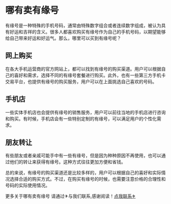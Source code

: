 # 哪有卖有缘号

有缘号是一种特殊的手机号码，通常由特殊数字组合或者连续数字组成，被认为具有好运和吉祥的含义。很多人都喜欢购买有缘号作为自己的手机号码，以期望能够给自己带来好运和好运气。那么，哪里可以买到有缘号呢？

## 网上购买

在各大手机运营商的官方网站上，都可以找到有缘号的购买渠道。用户可以根据自己的喜好和需求，选择不同的有缘号套餐进行购买。此外，也有一些第三方手机卡交易平台，也提供有缘号的购买服务，用户可以在上面挑选自己喜欢的号码。

## 手机店

一些实体手机店也会提供有缘号的销售服务，用户可以前往当地的手机店进行咨询和购买。有时候，手机店会有一些特别定制的有缘号，可以满足用户的个性化需求。

## 朋友转让

有些朋友或者亲戚可能手中有一些有缘号，但是因为种种原因不再使用，也可以通过他们的转让来获得有缘号。这种方式往往更加方便和省钱。

总的来说，有缘号的购买渠道还是比较多样的，用户可以根据自己的喜好和实际情况选择合适的购买方式。不过，在购买有缘号的时候，也需要注意价格的合理性和号码的实际使用情况。

更多关于哪有卖有缘号 请通过✈与我们联系,感谢阅读！[点我联系✈](https://gm.G208.com)